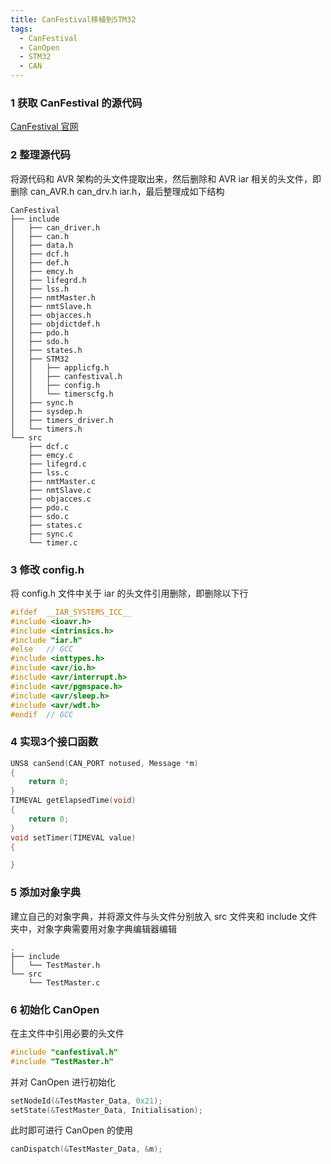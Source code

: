 ```yaml
---
title: CanFestival移植到STM32
tags:
  - CanFestival
  - CanOpen
  - STM32
  - CAN
---
```


### 1 获取 CanFestival 的源代码

[CanFestival 官网](https://canfestival.org/code.html.en)

### 2 整理源代码

将源代码和 AVR 架构的头文件提取出来，然后删除和 AVR iar 相关的头文件，即删除 can_AVR.h can_drv.h iar.h，最后整理成如下结构
```
CanFestival
├── include
│   ├── can_driver.h
│   ├── can.h
│   ├── data.h
│   ├── dcf.h
│   ├── def.h
│   ├── emcy.h
│   ├── lifegrd.h
│   ├── lss.h
│   ├── nmtMaster.h
│   ├── nmtSlave.h
│   ├── objacces.h
│   ├── objdictdef.h
│   ├── pdo.h
│   ├── sdo.h
│   ├── states.h
│   ├── STM32
│   │   ├── applicfg.h
│   │   ├── canfestival.h
│   │   ├── config.h
│   │   └── timerscfg.h
│   ├── sync.h
│   ├── sysdep.h
│   ├── timers_driver.h
│   └── timers.h
└── src
    ├── dcf.c
    ├── emcy.c
    ├── lifegrd.c
    ├── lss.c
    ├── nmtMaster.c
    ├── nmtSlave.c
    ├── objacces.c
    ├── pdo.c
    ├── sdo.c
    ├── states.c
    ├── sync.c
    └── timer.c
```

### 3 修改 config.h
将 config.h 文件中关于 iar 的头文件引用删除，即删除以下行
``` cpp
#ifdef  __IAR_SYSTEMS_ICC__
#include <ioavr.h>
#include <intrinsics.h>
#include "iar.h"
#else	// GCC
#include <inttypes.h>
#include <avr/io.h>
#include <avr/interrupt.h>
#include <avr/pgmspace.h>
#include <avr/sleep.h>
#include <avr/wdt.h>
#endif	// GCC
```

### 4 实现3个接口函数
``` cpp
UNS8 canSend(CAN_PORT notused, Message *m)
{
    return 0;
}
TIMEVAL getElapsedTime(void)
{
    return 0;
}
void setTimer(TIMEVAL value)
{

}
```

### 5 添加对象字典
建立自己的对象字典，并将源文件与头文件分别放入 src 文件夹和 include 文件夹中，对象字典需要用对象字典编辑器编辑
```
.
├── include
│   └── TestMaster.h
└── src
    └── TestMaster.c
```

### 6 初始化 CanOpen
在主文件中引用必要的头文件
```cpp
#include "canfestival.h"
#include "TestMaster.h"
```
并对 CanOpen 进行初始化
```cpp
setNodeId(&TestMaster_Data, 0x21);
setState(&TestMaster_Data, Initialisation);
```
此时即可进行 CanOpen 的使用
```cpp
canDispatch(&TestMaster_Data, &m);
```